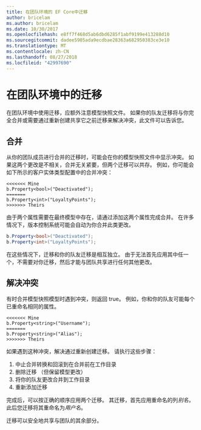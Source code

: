 ```yaml
---
title: 在团队环境的 EF Core中迁移
author: bricelam
ms.author: bricelam
ms.date: 10/30/2017
ms.openlocfilehash: e8ff7f468d5ab6dbd6285f1abf9199e413288d10
ms.sourcegitcommit: dadee5905ada9ecdbae28363a682950383ce3e10
ms.translationtype: MT
ms.contentlocale: zh-CN
ms.lasthandoff: 08/27/2018
ms.locfileid: "42997690"
---
```

<a name="migrations-in-team-environments"></a>在团队环境中的迁移
===============================
在团队环境中使用迁移，应额外注意模型快照文件。 如果你的队友迁移将与你完全合并或需要通过重新创建共享它之前迁移来解决冲突，此文件可以告诉您。

<a name="merging"></a>合并
-------
从你的团队成员进行合并的迁移时，可能会在你的模型快照文件中显示冲突。 如果这两个更改是不相关，合并无关紧要，但两个迁移可以共存。 例如，你可能会如下所示的客户实体类型配置中的合并冲突：

    <<<<<<< Mine
    b.Property<bool>("Deactivated");
    =======
    b.Property<int>("LoyaltyPoints");
    >>>>>>> Theirs

由于两个属性需要在最终模型中存在，请通过添加这两个属性完成合并。 在许多情况下，版本控制系统可能会自动为你合并此类更改。

``` csharp
b.Property<bool>("Deactivated");
b.Property<int>("LoyaltyPoints");
```

在这些情况下，迁移和你的队友迁移是相互独立。 由于无法首先应用其中任一个，不需要对你迁移，然后才能与团队共享进行任何其他更改。

<a name="resolving-conflicts"></a>解决冲突
-------------------
有时合并模型快照模型时遇到冲突，则返回 true。 例如，你和你的队友可能每个已重命名相同的属性。

    <<<<<<< Mine
    b.Property<string>("Username");
    =======
    b.Property<string>("Alias");
    >>>>>>> Theirs

如果遇到这种冲突，解决通过重新创建迁移。 请执行这些步骤：

1. 中止合并转换和回滚到在合并前在工作目录
2. 删除迁移 （但保留模型更改）
3. 将你的队友更改合并到工作目录
4. 重新添加迁移

完成后，可以按正确的顺序应用两个迁移。 其迁移，首先应用重命名的列*别名*，此后您迁移将其重命名为*用户名*。

迁移可以安全地共享与团队的其余部分。
